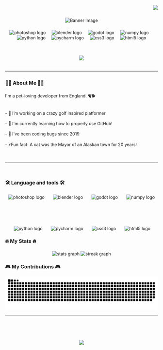 <div align="right">
  <img src="https://visitor-badge.laobi.icu/badge?page_id=Oreo-Cat.Oreo-Cat&left_color=dimgrey&right_color=steelblue"  />
</div>

###

<div align="center">
  <img height="150" alt="Banner Image" src="https://github.com/Oreo-Cat/Oreo-Cat/blob/main/image.jpg?raw=true"  />
</div>


###

<div align="center">
  <img src="https://cdn.jsdelivr.net/gh/devicons/devicon/icons/photoshop/photoshop-plain.svg" height="25" alt="photoshop logo"  />
  <img width="12" />
  <img src="https://cdn.jsdelivr.net/gh/devicons/devicon/icons/blender/blender-original.svg" height="25" alt="blender logo"  />
  <img width="12" />
  <img src="https://cdn.jsdelivr.net/gh/devicons/devicon/icons/godot/godot-original.svg" height="25" alt="godot logo"  />
  <img width="12" />
  <img src="https://cdn.jsdelivr.net/gh/devicons/devicon/icons/numpy/numpy-original.svg" height="25" alt="numpy logo"  />
  <img width="12" />
  <img src="https://cdn.jsdelivr.net/gh/devicons/devicon/icons/python/python-original.svg" height="25" alt="python logo"  />
  <img width="12" />
  <img src="https://cdn.jsdelivr.net/gh/devicons/devicon/icons/pycharm/pycharm-original.svg" height="25" alt="pycharm logo"  />
  <img width="12" />
  <img src="https://cdn.jsdelivr.net/gh/devicons/devicon/icons/css3/css3-original.svg" height="25" alt="css3 logo"  />
  <img width="12" />
  <img src="https://cdn.jsdelivr.net/gh/devicons/devicon/icons/html5/html5-original.svg" height="25" alt="html5 logo"  />
</div>

###

<h1 align="center">
    <img src="https://readme-typing-svg.herokuapp.com/?font=Righteous&size=60&center=true&vCenter=true&width=1000&height=70&duration=2000&lines=Hi+There!+👋;+I'm+Oreo+Cat;+And+I+love+my+pets!+🐈+🐕" />
  <hr>
</h1>

###

<h3 align="left">👩‍💻 About Me 👩‍💻</h2>

###

<p align="left">I'm a pet-loving developer from England. 🐈🐕<br><br><br>- 🔭 I’m working on a crazy golf inspired platformer<br><br>- 🌱 I'm currently learning how to properly use GitHub!<br><br>- 🔨 I've been coding bugs since 2019<br><br>- ⚡Fun fact: A cat was the Mayor of an Alaskan town for 20 years!</p><br><hr><br>

###

<h3 align="left">🛠 Language and tools 🛠</h2>

###

<div align="center">
  <img src="https://cdn.jsdelivr.net/gh/devicons/devicon/icons/photoshop/photoshop-plain.svg" height="80" alt="photoshop logo"  />
  <img width="20" />
  <img src="https://cdn.jsdelivr.net/gh/devicons/devicon/icons/blender/blender-original.svg" height="80" alt="blender logo"  />
  <img width="20" />
  <img src="https://cdn.jsdelivr.net/gh/devicons/devicon/icons/godot/godot-original.svg" height="80" alt="godot logo"  />
  <img width="20" />
  <img src="https://cdn.jsdelivr.net/gh/devicons/devicon/icons/numpy/numpy-original.svg" height="80" alt="numpy logo"  />
  <br><img height="100" />
  <img src="https://cdn.jsdelivr.net/gh/devicons/devicon/icons/python/python-original.svg" height="80" alt="python logo"  />
  <img width="20" />
  <img src="https://cdn.jsdelivr.net/gh/devicons/devicon/icons/pycharm/pycharm-original.svg" height="80" alt="pycharm logo"  />
  <img width="20" />
  <img src="https://cdn.jsdelivr.net/gh/devicons/devicon/icons/css3/css3-original.svg" height="80" alt="css3 logo"  />
  <img width="20" />
  <img src="https://cdn.jsdelivr.net/gh/devicons/devicon/icons/html5/html5-original.svg" height="80" alt="html5 logo"  />
</div>

###

<h3 align="left">🔥 My Stats 🔥</h2>

###

<div align="center">
  <img src="https://github-readme-stats.vercel.app/api?username=Oreo-Cat&hide_title=false&hide_rank=false&show_icons=true&include_all_commits=true&count_private=true&disable_animations=false&theme=city_lights&locale=en&hide_border=false&order=1" height="250" alt="stats graph"  />
  <img src="https://streak-stats.demolab.com?user=Oreo-Cat&locale=en&mode=daily&theme=city_lights&hide_border=false&border_radius=5&order=3" height="220" alt="streak graph"  />
</div>

###

<h3 align="left">🎮 My Contributions 🎮</h2>
<div align="center">
  <img src="https://raw.githubusercontent.com/Oreo-Cat/Oreo-Cat/output/snake.svg" alt="Snake animation" /><br><hr><br>
</div>

###

<h1 align="center">
    <img src="https://readme-typing-svg.herokuapp.com/?font=Righteous&size=35&center=true&vCenter=true&width=500&height=70&duration=2000&lines=Thank+you+for+visiting!" />
</h1>
<p align="left"></p>

###
